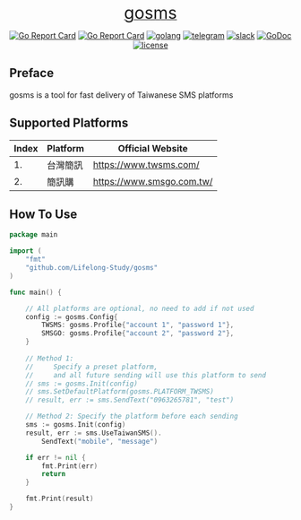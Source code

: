 <p align="center">
    <a href="https://github.com/Lifelong-Study/gosms">
        <label style="font-size: 30px;">gosms</label>
    </a>
</p>

<p align="center">
  <a href="https://travis-ci.com/GoAdminGroup/go-admin"><img alt="Go Report Card" src="https://api.travis-ci.com/GoAdminGroup/go-admin.svg?branch=master"></a>
  <a href="https://goreportcard.com/report/github.com/GoAdminGroup/go-admin"><img alt="Go Report Card" src="https://camo.githubusercontent.com/59eed852617e19c272a4a4764fd09c669957fe75/68747470733a2f2f676f7265706f7274636172642e636f6d2f62616467652f6769746875622e636f6d2f6368656e6867352f676f2d61646d696e"></a>
  <a href="https://goreportcard.com/report/github.com/GoAdminGroup/go-admin"><img alt="golang" src="https://img.shields.io/badge/awesome-golang-blue.svg"></a>
  <a href="https://t.me/joinchat/NlyH6Bch2QARZkArithKvg" rel="nofollow"><img alt="telegram" src="https://img.shields.io/badge/chat%20on-telegram-blue" style="max-width:100%;"></a>
  <a href="https://goadmin.slack.com"><img alt="slack" src="https://img.shields.io/badge/chat on-Slack-yellow.svg"></a>
  <a href="https://godoc.org/github.com/GoAdminGroup/go-admin" rel="nofollow"><img src="https://camo.githubusercontent.com/a9a286d43bdfff9fb41b88b25b35ea8edd2634fc/68747470733a2f2f676f646f632e6f72672f6769746875622e636f6d2f646572656b7061726b65722f64656c76653f7374617475732e737667" alt="GoDoc" data-canonical-src="https://godoc.org/github.com/derekparker/delve?status.svg" style="max-width:100%;"></a>
  <a href="https://raw.githubusercontent.com/GoAdminGroup/go-admin/master/LICENSE" rel="nofollow"><img src="https://img.shields.io/badge/license-Apache2.0-blue.svg" alt="license" data-canonical-src="https://img.shields.io/badge/license-Apache2.0-blue.svg" style="max-width:100%;"></a>
</p> 

## Preface

gosms is a tool for fast delivery of Taiwanese SMS platforms


## Supported Platforms

| Index | Platform | Official Website |
| --- | --- | --- |
| 1. | 台灣簡訊 | https://www.twsms.com/ |
| 2. | 簡訊購 | https://www.smsgo.com.tw/ |

## How To Use

```go
package main

import (
    "fmt"
    "github.com/Lifelong-Study/gosms"
)

func main() {

    // All platforms are optional, no need to add if not used 
    config := gosms.Config{
        TWSMS: gosms.Profile{"account 1", "password 1"}, 
        SMSGO: gosms.Profile{"account 2", "password 2"},
    }
    
    // Method 1: 
    //     Specify a preset platform, 
    //     and all future sending will use this platform to send
    // sms := gosms.Init(config)
    // sms.SetDefaultPlatform(gosms.PLATFORM_TWSMS)
    // result, err := sms.SendText("0963265781", "test")

    // Method 2: Specify the platform before each sending
    sms := gosms.Init(config)
    result, err := sms.UseTaiwanSMS().
        SendText("mobile", "message")

    if err != nil {
        fmt.Print(err)
        return
    }

    fmt.Print(result)
}
```
